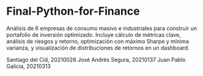 # Final-Python-for-Finance
Análisis de 6 empresas de consumo masivo e industriales para construir un portafolio de inversión optimizado. Incluye cálculo de métricas clave, análisis de riesgos y retorno, optimización con máximo Sharpe y mínima varianza, y visualización de distribuciones de retornos en un dashboard.


Santiago del Cid, 20210026
José Andrés Segura, 20210137
Juan Pablo Galicia, 20210313
